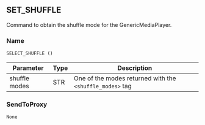 ## SET\_SHUFFLE

Command to obtain the shuffle mode for the GenericMediaPlayer.


### Name

`SELECT_SHUFFLE ()`


| Parameter     | Type | Description                                              |
| ------------- | ---- | -------------------------------------------------------- |
| shuffle modes | STR  | One of the modes returned with the `<shuffle_modes>` tag |


### SendToProxy

`None`